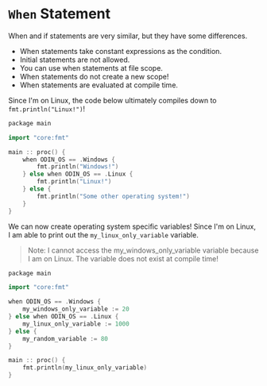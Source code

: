 # `When` Statement

When and if statements are very similar, but they have some differences.

- When statements take constant expressions as the condition.
- Initial statements are not allowed.
- You can use when statements at file scope.
- When statements do not create a new scope!
- When statements are evaluated at compile time.

Since I'm on Linux, the code below ultimately compiles down to ```fmt.println("Linux!")```!
```cpp
package main

import "core:fmt"

main :: proc() {
    when ODIN_OS == .Windows {
        fmt.println("Windows!")
    } else when ODIN_OS == .Linux {
        fmt.println("Linux!")
    } else {
        fmt.println("Some other operating system!")
    }    
}
```

We can now create operating system specific variables!
Since I'm on Linux, I am able to print out the `my_linux_only_variable` variable.
> Note: I cannot access the my_windows_only_variable variable because I am on Linux.
> The variable does not exist at compile time!

```cpp
package main

import "core:fmt"

when ODIN_OS == .Windows {
    my_windows_only_variable := 20
} else when ODIN_OS == .Linux {
    my_linux_only_variable := 1000
} else {
    my_random_variable := 80
}   

main :: proc() { 
    fmt.println(my_linux_only_variable) 
}
```
